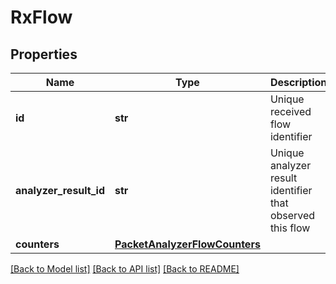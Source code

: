 # RxFlow

## Properties
Name | Type | Description | Notes
------------ | ------------- | ------------- | -------------
**id** | **str** | Unique received flow identifier | 
**analyzer_result_id** | **str** | Unique analyzer result identifier that observed this flow | 
**counters** | [**PacketAnalyzerFlowCounters**](PacketAnalyzerFlowCounters.md) |  | 

[[Back to Model list]](../README.md#documentation-for-models) [[Back to API list]](../README.md#documentation-for-api-endpoints) [[Back to README]](../README.md)


